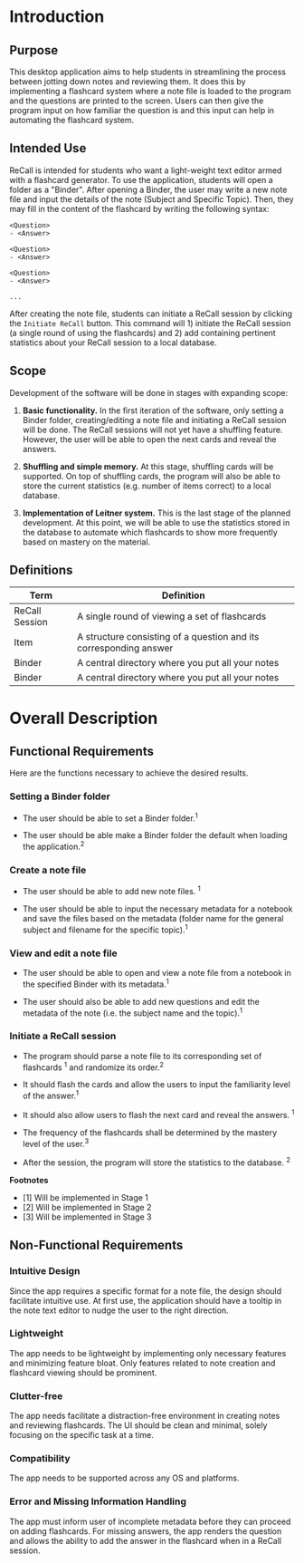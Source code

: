 # Introduction

## Purpose
This desktop application aims to help students in streamlining the process 
between jotting down notes and reviewing them. It does this by implementing 
a flashcard system where a note file is loaded to the program and the questions 
are printed to the screen. Users can then give the program input on how familiar
the question is and this input can help in automating the flashcard system.

## Intended Use
ReCall is intended for students who want a light-weight text editor armed with 
a flashcard generator. To use the application, students will open a folder as 
a "Binder". After opening a Binder, the user may write a new note file and 
input the details of the note (Subject and Specific Topic). Then, they may fill
in the content of the flashcard by writing the following syntax:

```
<Question>
- <Answer>

<Question>
- <Answer>

<Question>
- <Answer>

...
```

After creating the note file, students can initiate a ReCall session by clicking
the `Initiate ReCall` button. This command will 1) initiate the ReCall session 
(a single round of using the flashcards) and 2) add containing pertinent 
statistics about your ReCall session to a local database.

## Scope 
Development of the software will be done in stages with expanding scope: 

1. **Basic functionality.**  In the first iteration of the software, only 
setting a Binder folder, creating/editing a note file and initiating a ReCall 
session will be done. The ReCall sessions will not yet have 
a shuffling feature. However, the user will be able to open the next cards 
and reveal the answers.

2. **Shuffling and simple memory.** At this stage, shuffling cards will be 
supported. On top of shuffling cards, the program will also be able to store
the current statistics (e.g. number of items correct) to a local database.

3. **Implementation of Leitner system.** This is the last stage of the planned
development. At this point, we will be able to use the statistics stored in 
the database to automate which flashcards to show more frequently based on 
mastery on the material.

## Definitions
| Term           | Definition                                                        |
|----------------|-------------------------------------------------------------------|
| ReCall Session | A single round of viewing a set of flashcards                     |
| Item           | A structure consisting of a question and its corresponding answer |
| Binder         | A central directory where you put all your notes                  |
| Binder         | A central directory where you put all your notes                  |

# Overall Description
## Functional Requirements 

Here are the functions necessary to achieve the desired results.

### **Setting a Binder folder**
* The user should be able to set a Binder folder.<sup>1</sup>

* The user should be able make a Binder folder the default when loading 
the application.<sup>2</sup>

### **Create a note file**
* The user should be able to add new note files. <sup>1</sup>

* The user should be able to input the necessary metadata for a notebook and save 
the files based on the metadata (folder name for the general subject and filename
for the specific topic).<sup>1</sup>

### **View and edit a note file**
* The user should be able to open and view a note file from a notebook in the 
specified Binder with its metadata.<sup>1</sup>

* The user should also be able to add new questions and edit the metadata of 
the note (i.e. the subject name and the topic).<sup>1</sup>


### **Initiate a ReCall session**
* The program should parse a note file to its corresponding set of flashcards 
<sup>1</sup> and randomize its order.<sup>2</sup>

* It should flash the cards and allow the users to input the familiarity level 
of the answer.<sup>1</sup>

* It should also allow users to flash the next card and reveal the answers.
<sup>1</sup>

* The frequency of the flashcards shall be determined by the mastery level 
of the user.<sup>3</sup>

* After the session, the program will store the statistics to the database.
<sup>2</sup>


**Footnotes**

* [1] Will be implemented in Stage 1
* [2] Will be implemented in Stage 2
* [3] Will be implemented in Stage 3

## Non-Functional Requirements
### Intuitive Design
Since the app requires a specific format for a note file, the design should 
facilitate intuitive use. At first use, the application should have a tooltip 
in the note text editor to nudge the user to the right direction.

### Lightweight
The app needs to be lightweight by implementing only necessary features and 
minimizing feature bloat. Only features related to note creation and flashcard
viewing should be prominent.

### Clutter-free
The app needs facilitate a distraction-free environment in creating notes and
reviewing flashcards. The UI should be clean and minimal, solely focusing on 
the specific task at a time.

### Compatibility
The app needs to be supported across any OS and platforms.

### Error and Missing Information Handling
The app must inform user of incomplete metadata before they can proceed on 
adding flashcards. For missing answers, the app renders the question and allows
the ability to add the answer in the flashcard when in a ReCall session.

